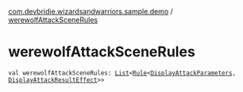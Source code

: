 [com.devbridie.wizardsandwarriors.sample.demo](index.md) / [werewolfAttackSceneRules](.)

# werewolfAttackSceneRules

`val werewolfAttackSceneRules: `[`List`](https://kotlinlang.org/api/latest/jvm/stdlib/kotlin.collections/-list/index.html)`<`[`Rule`](../com.devbridie.wizardsandwarriors.framework/-rule/index.md)`<`[`DisplayAttackParameters`](-display-attack-parameters/index.md)`, `[`DisplayAttackResultEffect`](-display-attack-result-effect/index.md)`>>`